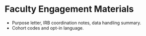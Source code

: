 # Faculty Engagement Materials

- Purpose letter, IRB coordination notes, data handling summary.
- Cohort codes and opt-in language.
